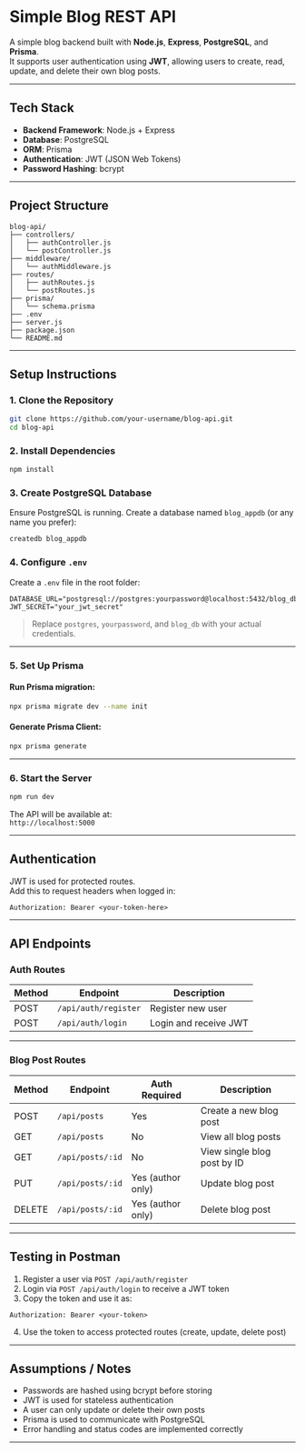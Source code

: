 # Simple Blog REST API

A simple blog backend built with **Node.js**, **Express**, **PostgreSQL**, and **Prisma**.  
It supports user authentication using **JWT**, allowing users to create, read, update, and delete their own blog posts.

---

## Tech Stack

- **Backend Framework**: Node.js + Express
- **Database**: PostgreSQL
- **ORM**: Prisma
- **Authentication**: JWT (JSON Web Tokens)
- **Password Hashing**: bcrypt

---

## Project Structure

```
blog-api/
├── controllers/
│   ├── authController.js
│   └── postController.js
├── middleware/
│   └── authMiddleware.js
├── routes/
│   ├── authRoutes.js
│   └── postRoutes.js
├── prisma/
│   └── schema.prisma
├── .env
├── server.js
├── package.json
└── README.md
```

---

## Setup Instructions

### 1. Clone the Repository

```bash
git clone https://github.com/your-username/blog-api.git
cd blog-api
```

### 2. Install Dependencies

```bash
npm install
```

### 3. Create PostgreSQL Database

Ensure PostgreSQL is running. Create a database named `blog_appdb` (or any name you prefer):

```bash
createdb blog_appdb
```

### 4. Configure `.env`

Create a `.env` file in the root folder:

```env
DATABASE_URL="postgresql://postgres:yourpassword@localhost:5432/blog_db"
JWT_SECRET="your_jwt_secret"
```

> Replace `postgres`, `yourpassword`, and `blog_db` with your actual credentials.

---

### 5. Set Up Prisma

#### Run Prisma migration:

```bash
npx prisma migrate dev --name init
```

#### Generate Prisma Client:

```bash
npx prisma generate
```

---

### 6. Start the Server

```bash
npm run dev
```

The API will be available at:  
 `http://localhost:5000`

---

## Authentication

JWT is used for protected routes.  
Add this to request headers when logged in:

```
Authorization: Bearer <your-token-here>
```

---

## API Endpoints

### Auth Routes

| Method | Endpoint             | Description          |
|--------|----------------------|----------------------|
| POST   | `/api/auth/register` | Register new user    |
| POST   | `/api/auth/login`    | Login and receive JWT|

---

### Blog Post Routes

| Method | Endpoint              | Auth Required | Description                     |
|--------|-----------------------|----------------|---------------------------------|
| POST   | `/api/posts`          | Yes              | Create a new blog post          |
| GET    | `/api/posts`          | No              | View all blog posts             |
| GET    | `/api/posts/:id`      | No              | View single blog post by ID     |
| PUT    | `/api/posts/:id`      | Yes (author only) | Update blog post                |
| DELETE | `/api/posts/:id`      | Yes (author only) | Delete blog post                |

---

## Testing in Postman

1. Register a user via `POST /api/auth/register`
2. Login via `POST /api/auth/login` to receive a JWT token
3. Copy the token and use it as:

```
Authorization: Bearer <your-token>
```

4. Use the token to access protected routes (create, update, delete post)

---

## Assumptions / Notes

- Passwords are hashed using bcrypt before storing
- JWT is used for stateless authentication
- A user can only update or delete their own posts
- Prisma is used to communicate with PostgreSQL
- Error handling and status codes are implemented correctly

---
